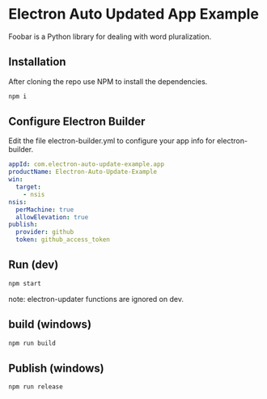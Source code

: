# Electron Auto Updated App Example

Foobar is a Python library for dealing with word pluralization.

## Installation

After cloning the repo use NPM to install the dependencies.

```bash
npm i
```

## Configure Electron Builder
Edit the file electron-builder.yml to configure your app info for electron-builder.

```yml
appId: com.electron-auto-update-example.app
productName: Electron-Auto-Update-Example
win:
  target:
    - nsis
nsis:
  perMachine: true
  allowElevation: true
publish:
  provider: github
  token: github_access_token
```

## Run (dev)
```bash
npm start
```
note: electron-updater functions are ignored on dev.


## build (windows)
```bash
npm run build
```

## Publish (windows)
```bash
npm run release
```